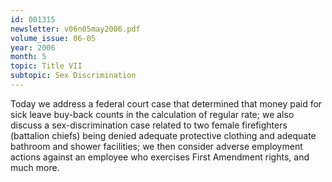 ```yaml
---
id: 001315
newsletter: v06n05may2006.pdf
volume_issue: 06-05
year: 2006
month: 5
topic: Title VII
subtopic: Sex Discrimination
---
```


Today we address a federal court case that determined that money paid for sick leave buy-back counts in the calculation of regular rate; we also discuss a sex-discrimination case related to  two female firefighters (battalion chiefs) being denied adequate protective clothing and adequate bathroom and shower facilities; we then consider adverse employment actions against
an employee who exercises First Amendment rights, and much more.